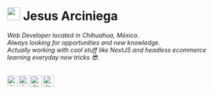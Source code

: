 
# <img src="https://lh5.googleusercontent.com/jZLNPzoSmZKS2M7PD5cU4BrpQrnYwaz99yrWnMlb5zyuAOHtZSvKhz_yOrtJ4KX3ebURo0HuecHDNwrTQ25Vwfo=w16383" width="30px"> Jesus Arciniega&nbsp;

<p>
  <em>
    Web Developer located in Chihuahua, México.<br>
    Always looking for opportunities and new knowledge.<br>
    Actually working with cool stuff like NextJS and headless ecommerce learning everyday new tricks 😎.<br><br>
<br>

  <a href="https://arciniega.dev">
    <img align="left" alt="Jesus Arciniega | Web" width="24px" src="https://lh5.googleusercontent.com/jZLNPzoSmZKS2M7PD5cU4BrpQrnYwaz99yrWnMlb5zyuAOHtZSvKhz_yOrtJ4KX3ebURo0HuecHDNwrTQ25Vwfo=w16383" />
  </a>
  <a href="https://in.linkedin.com/in/jesusarciniega">
    <img align="left" alt="Jesus Arciniega | Linkedin" width="24px" src="https://images.vexels.com/media/users/3/137382/isolated/preview/c59b2807ea44f0d70f41ca73c61d281d-icono-de-linkedin-logo-by-vexels.png" />
  </a>
  <a href="https://twitter.com/devjesusarc">
    <img align="left" alt="Jesus Arciniega | Twitter" width="26px" src="https://logo-logos.com/wp-content/uploads/2016/11/Twitter_logo_blue_bird.png" />
  </a>
  <a href="mailto:dev.jesusarc@gmail.com">
    <img align="left" alt="Jesus Arciniega | Gmail" width="26px" src="https://logos-marcas.com/wp-content/uploads/2020/11/Gmail-Logo.png" />
  </a>

